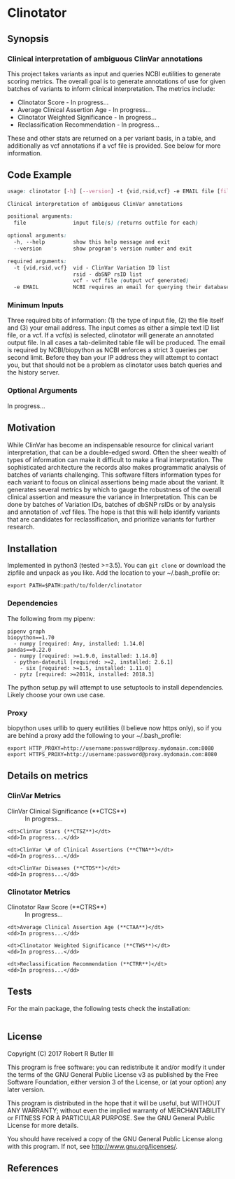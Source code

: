 # Clinotator
## Synopsis

### Clinical interpretation of ambiguous ClinVar annotations

This project takes variants as input and queries NCBI eutilities to generate scoring metrics. The overall goal is to generate annotations of use for given batches of variants to inform clinical interpretation. The metrics include:

*	Clinotator Score -  In progress...
*	Average Clinical Assertion Age -  In progress...
*	Clinotator Weighted Significance -  In progress...
*	Reclassification Recommendation -  In progress...

These and other stats are returned on a per variant basis, in a table, and additionally as vcf annotations if a vcf file is provided. See below for more information. 

## Code Example

```css
usage: clinotator [-h] [--version] -t {vid,rsid,vcf} -e EMAIL file [file  In progress...]

Clinical interpretation of ambiguous ClinVar annotations

positional arguments:
  file               input file(s) (returns outfile for each)

optional arguments:
  -h, --help         show this help message and exit
  --version          show program's version number and exit

required arguments:
  -t {vid,rsid,vcf}  vid - ClinVar Variation ID list
                     rsid - dbSNP rsID list
                     vcf - vcf file (output vcf generated)
  -e EMAIL           NCBI requires an email for querying their databases
```

### Minimum Inputs

Three required bits of information: (1) the type of input file, (2) the file itself and (3) your email address. The input comes as either a simple text ID list file, or a vcf. If a vcf(s) is selected, clinotator will generate an annotated output file. In all cases a tab-delimited table file will be produced. The email is required by NCBI/biopython as NCBI enforces a strict 3 queries per second limit. Before they ban your IP address they will attempt to contact you, but that should not be a problem as clinotator uses batch queries and the history server.

### Optional Arguments

In progress...

## Motivation

While ClinVar has become an indispensable resource for clinical variant interpretation, that can be a double-edged sword. Often the sheer wealth of types of information can make it difficult to make a final interpretation. The sophisticated architecture the records also makes programmatic analysis of batches of variants challenging. This software filters information types for each variant to focus on clinical assertions being made about the variant. It generates several metrics by which to gauge the robustness of the overall clinical assertion and measure the variance in Interpretation. This can be done by batches of Variation IDs, batches of dbSNP rsIDs or by analysis and annotation of .vcf files. The hope is that this will help identify variants that are candidates for reclassification, and prioritize variants for further research.

## Installation

Implemented in python3 (tested >=3.5). You can `git clone` or download the zipfile and unpack as you like. Add the location to your ~/.bash_profile or:

```
export PATH=$PATH:path/to/folder/clinotator
``` 

### Dependencies

The following from my pipenv:

```
pipenv graph
biopython==1.70
  - numpy [required: Any, installed: 1.14.0]
pandas==0.22.0
  - numpy [required: >=1.9.0, installed: 1.14.0]
  - python-dateutil [required: >=2, installed: 2.6.1]
    - six [required: >=1.5, installed: 1.11.0]
  - pytz [required: >=2011k, installed: 2018.3]
```

The python setup.py will attempt to use setuptools to install dependencies. Likely choose your own use case.

### Proxy

biopython uses urllib to query eutilities (I believe now https only), so if you are behind a proxy add the following to your ~/.bash_profile:

```
export HTTP_PROXY=http://username:password@proxy.mydomain.com:8080
export HTTPS_PROXY=http://username:password@proxy.mydomain.com:8080
```

## Details on metrics

### ClinVar Metrics

<dl>
	<dt>ClinVar Clinical Significance (**CTCS**)</dt>
	<dd>In progress...</dd>

	<dt>ClinVar Stars (**CTSZ**)</dt>
	<dd>In progress...</dd>

	<dt>ClinVar \# of Clinical Assertions (**CTNA**)</dt>
	<dd>In progress...</dd>

	<dt>ClinVar Diseases (**CTDS**)</dt>
	<dd>In progress...</dd>
</dl>

### Clinotator Metrics

<dl>
	<dt>Clinotator Raw Score (**CTRS**)</dt>
	<dd>In progress...</dd>

	<dt>Average Clinical Assertion Age (**CTAA**)</dt>
	<dd>In progress...</dd>

	<dt>Clinotator Weighted Significance (**CTWS**)</dt>
	<dd>In progress...</dd>

	<dt>Reclassification Recommendation (**CTRR**)</dt>
	<dd>In progress...</dd>
</dl>

## Tests

For the main package, the following tests check the installation:

```
```

## License

Copyright (C) 2017  Robert R Butler III

This program is free software: you can redistribute it and/or modify
it under the terms of the GNU General Public License v3 as published by
the Free Software Foundation, either version 3 of the License, or
(at your option) any later version.

This program is distributed in the hope that it will be useful,
but WITHOUT ANY WARRANTY; without even the implied warranty of
MERCHANTABILITY or FITNESS FOR A PARTICULAR PURPOSE.  See the
GNU General Public License for more details.

You should have received a copy of the GNU General Public License
along with this program. If not, see <http://www.gnu.org/licenses/>.

## References

